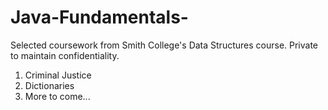 # Java-Fundamentals-
Selected coursework from Smith College's Data Structures course. Private to maintain confidentiality.


1. Criminal Justice
2. Dictionaries
3. More to come...
